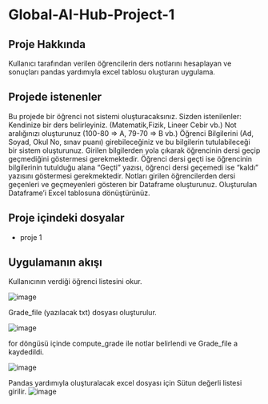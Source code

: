 # Global-AI-Hub-Project-1

## Proje Hakkında
 Kullanıcı tarafından verilen öğrencilerin ders notlarını hesaplayan ve sonuçları pandas yardımıyla excel tablosu oluşturan uygulama.
 
## Projede istenenler

Bu projede bir öğrenci not sistemi oluşturacaksınız. Sizden istenilenler:
Kendinize bir ders belirleyiniz. (Matematik,Fizik, Lineer Cebir vb.) Not aralığınızı oluşturunuz (100-80 ⇒ A, 79-70 ⇒ B vb.) Öğrenci Bilgilerini (Ad, Soyad, Okul No, sınav puanı) girebileceğiniz ve bu bilgilerin tutulabileceği bir sistem oluşturunuz. Girilen bilgilerden yola çıkarak öğrencinin dersi geçip geçmediğini göstermesi gerekmektedir. Öğrenci dersi geçti ise öğrencinin bilgilerinin tutulduğu alana “Geçti” yazısı, öğrenci dersi geçemedi ise “kaldı” yazısını göstermesi gerekmektedir. Notları girilen öğrencilerden dersi geçenleri ve geçmeyenleri gösteren bir Dataframe oluşturunuz. Oluşturulan Dataframe’i Excel tablosuna dönüştürünüz.

## Proje içindeki dosyalar
* proje 1


##  Uygulamanın akışı

Kullanıcının verdiği öğrenci listesini okur.

![image](https://user-images.githubusercontent.com/93267352/180608636-b21d98ed-d3c9-4bdb-8fe7-17da981cbf02.png)

Grade_file (yazılacak txt) dosyası oluşturulur.

![image](https://user-images.githubusercontent.com/93267352/180608666-8803b7e7-a8b7-4df5-90b4-6ada03a8d037.png)

for döngüsü içinde compute_grade ile notlar belirlendi ve Grade_file a kaydedildi.

![image](https://user-images.githubusercontent.com/93267352/180609170-637db6c2-6ec8-4980-9d1e-c1d841a99467.png)


Pandas yardımıyla oluşturalacak excel dosyası için Sütun değerli listesi girilir.
![image](https://user-images.githubusercontent.com/93267352/180609186-2b41b07b-dbd7-41a4-b6fc-52e8fafa7bfa.png)


